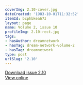 ```yaml
---
coverImg: 2.10-cover.jpg
dateCreated: '1983-10-01T11:32:52'
itemId: bcphbkea673
layout: page
name: Volume 2, issue 10
profileImg: 2.10-rect.jpg
tags:
- hasAuthor: dreamnetwork
- hasTag: dream-network-volume-2
- hasTag: dreamnetwork
type: post
urlSlug: '2.10'
---
```

<a href="../files/pdfs/Volume_2/2.10-Dream-Network-Bulletin-Vol.2-No.10.pdf" download="">Download issue 2.10</a><br><a href="../files/pdfs/Volume_2/2.10-Dream-Network-Bulletin-Vol.2-No.10.pdf">View online</a>